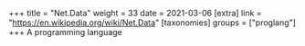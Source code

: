 +++
title = "Net.Data"
weight = 33
date = 2021-03-06
[extra]
link = "https://en.wikipedia.org/wiki/Net.Data"
[taxonomies]
groups = ["proglang"]
+++
A programming language

